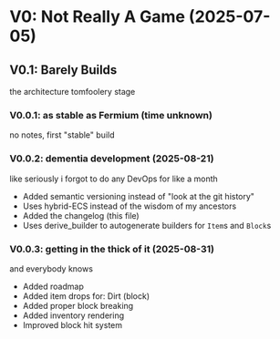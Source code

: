 # V0: Not Really A Game (2025-07-05)

## V0.1: Barely Builds
the architecture tomfoolery stage

### V0.0.1: as stable as Fermium (time unknown)
no notes, first "stable" build

### V0.0.2: dementia development (2025-08-21)
like seriously i forgot to do any DevOps for like a month
- Added semantic versioning instead of "look at the git history"
- Uses hybrid-ECS instead of the wisdom of my ancestors
- Added the changelog (this file)
- Uses derive_builder to autogenerate builders for `Item`s and `Block`s

### V0.0.3: getting in the thick of it (2025-08-31)
and everybody knows
- Added roadmap
- Added item drops for: Dirt (block)
- Added proper block breaking
- Added inventory rendering
- Improved block hit system